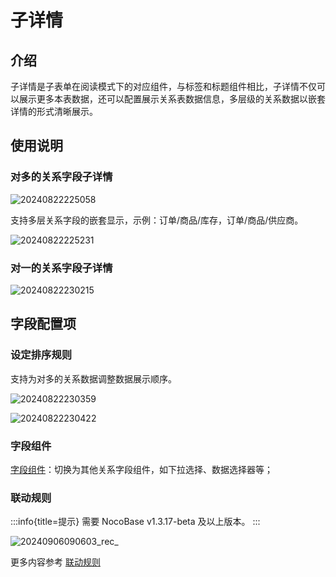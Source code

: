 # 子详情

## 介绍

子详情是子表单在阅读模式下的对应组件，与标签和标题组件相比，子详情不仅可以展示更多本表数据，还可以配置展示关系表数据信息，多层级的关系数据以嵌套详情的形式清晰展示。

## 使用说明

### 对多的关系字段子详情

![20240822225058](https://static-docs.nocobase.com/20240822225058.png)

支持多层关系字段的嵌套显示，示例：订单/商品/库存，订单/商品/供应商。

![20240822225231](https://static-docs.nocobase.com/20240822225231.png)

### 对一的关系字段子详情

![20240822230215](https://static-docs.nocobase.com/20240822230215.png)

## 字段配置项

### 设定排序规则

支持为对多的关系数据调整数据展示顺序。

![20240822230359](https://static-docs.nocobase.com/20240822230359.png)

![20240822230422](https://static-docs.nocobase.com/20240822230422.png)

### 字段组件

[字段组件](/handbook/ui/fields/association-field)：切换为其他关系字段组件，如下拉选择、数据选择器等；

### 联动规则
:::info{title=提示}
需要 NocoBase v1.3.17-beta 及以上版本。
:::

![20240906090603_rec_](https://nocobase-docs.oss-cn-beijing.aliyuncs.com/20240906090603_rec_.gif)

更多内容参考 [联动规则](/handbook/ui/blocks/block-settings/linkage-rule)
